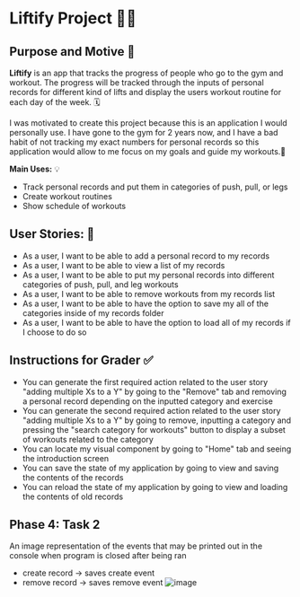 # Liftify  Project 🏋️‍♂️

## Purpose and Motive 💪

**Liftify** is an app that tracks the progress of people who go to the gym and workout. The progress will be tracked through the inputs of personal records for different kind of lifts and display the users workout routine for each day of the week. 🗓️

I was motivated to create this project because this is an application I would personally use. I have gone to the gym for 2 years now, and I have a bad habit of not tracking my exact numbers for personal records so this application would allow to me focus on my goals and guide my workouts.🔩



**Main Uses:** 💡

- Track personal records and put them in categories of push, pull, or legs
- Create workout routines
- Show schedule of workouts

## User Stories: 📝

- As a user, I want to be able to add a personal record to my records
- As a user, I want to be able to view a list of my records
- As a user, I want to be able to put my personal records into different categories of push, pull, and leg workouts
- As a user, I want to be able to remove workouts from my records list
- As a user, I want to be able to have the option to save my all of the categories inside of my records folder
- As a user, I want to be able to have the option to load all of my records if I choose to do so

## Instructions for Grader ✅

- You can generate the first required action related to the user story "adding multiple Xs to a Y" by going to the "Remove" tab and removing a personal record         depending on the inputted category and exercise
- You can generate the second required action related to the user story "adding multiple Xs to a Y" by going to remove, inputting a category and pressing the "search   category for workouts" button to display a subset of workouts related to the category
- You can locate my visual component by going to "Home" tab and seeing the introduction screen
- You can save the state of my application by going to view and saving the contents of the records
- You can reload the state of my application by going to view and loading the contents of old records

## Phase 4: Task 2
An image representation of the events that may be printed out in the console when program is closed after being ran
- create record -> saves create event 
- remove record -> saves remove event
![image](https://media.github.students.cs.ubc.ca/user/25805/files/041802c1-0493-4206-aaac-4803bc7056dc)

